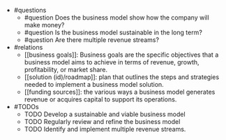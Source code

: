 - #questions
	- #question Does the business model show how the company will make money?
	- #question Is the business model sustainable in the long term?
	- #question Are there multiple revenue streams?
- #relations
	- [[business goals]]: Business goals are the specific objectives that a business model aims to achieve in terms of revenue, growth, profitability, or market share.
	- [[solution (id)/roadmap]]: plan that outlines the steps and strategies needed to implement a business model solution.
	- [[funding sources]]: the various ways a business model generates revenue or acquires capital to support its operations.
- #TODOs
	- TODO Develop a sustainable and viable business model
	- TODO  Regularly review and refine the business model
	- TODO  Identify and implement multiple revenue streams.











